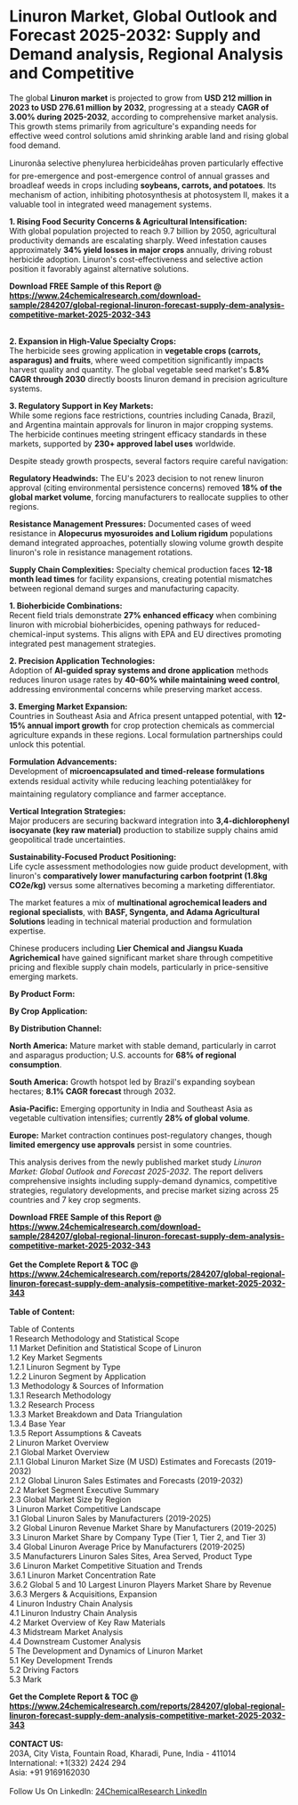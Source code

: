 <h1>Linuron Market, Global Outlook and Forecast 2025-2032: Supply and Demand analysis, Regional Analysis and Competitive</h1><p>The global <strong>Linuron market</strong> is projected to grow from <strong>USD 212 million in 2023 to USD 276.61 million by 2032</strong>, progressing at a steady <strong>CAGR of 3.00% during 2025-2032</strong>, according to comprehensive market analysis. This growth stems primarily from agriculture's expanding needs for effective weed control solutions amid shrinking arable land and rising global food demand.</p><p>Linuronâa selective phenylurea herbicideâhas proven particularly effective for pre-emergence and post-emergence control of annual grasses and broadleaf weeds in crops including <strong>soybeans, carrots, and potatoes</strong>. Its mechanism of action, inhibiting photosynthesis at photosystem II, makes it a valuable tool in integrated weed management systems.</p><p><strong>1. Rising Food Security Concerns &amp; Agricultural Intensification:</strong><br>
With global population projected to reach 9.7 billion by 2050, agricultural productivity demands are escalating sharply. Weed infestation causes approximately <strong>34% yield losses in major crops</strong> annually, driving robust herbicide adoption. Linuron's cost-effectiveness and selective action position it favorably against alternative solutions.</p><div><b>Download FREE Sample of this Report @ 
            <a href="https://www.24chemicalresearch.com/download-sample/284207/global-regional-linuron-forecast-supply-dem-analysis-competitive-market-2025-2032-343">
            https://www.24chemicalresearch.com/download-sample/284207/global-regional-linuron-forecast-supply-dem-analysis-competitive-market-2025-2032-343</a></b></div><br><p><strong>2. Expansion in High-Value Specialty Crops:</strong><br>
The herbicide sees growing application in <strong>vegetable crops (carrots, asparagus) and fruits</strong>, where weed competition significantly impacts harvest quality and quantity. The global vegetable seed market's <strong>5.8% CAGR through 2030</strong> directly boosts linuron demand in precision agriculture systems.</p><p><strong>3. Regulatory Support in Key Markets:</strong><br>
While some regions face restrictions, countries including Canada, Brazil, and Argentina maintain approvals for linuron in major cropping systems. The herbicide continues meeting stringent efficacy standards in these markets, supported by <strong>230+ approved label uses</strong> worldwide.</p><p>Despite steady growth prospects, several factors require careful navigation:</p><p><strong>Regulatory Headwinds:</strong> The EU's 2023 decision to not renew linuron approval (citing environmental persistence concerns) removed <strong>18% of the global market volume</strong>, forcing manufacturers to reallocate supplies to other regions.</p><p><strong>Resistance Management Pressures:</strong> Documented cases of weed resistance in <strong>Alopecurus myosuroides and Lolium rigidum</strong> populations demand integrated approaches, potentially slowing volume growth despite linuron's role in resistance management rotations.</p><p><strong>Supply Chain Complexities:</strong> Specialty chemical production faces <strong>12-18 month lead times</strong> for facility expansions, creating potential mismatches between regional demand surges and manufacturing capacity.</p><p><strong>1. Bioherbicide Combinations:</strong><br>
Recent field trials demonstrate <strong>27% enhanced efficacy</strong> when combining linuron with microbial bioherbicides, opening pathways for reduced-chemical-input systems. This aligns with EPA and EU directives promoting integrated pest management strategies.</p><p><strong>2. Precision Application Technologies:</strong><br>
Adoption of <strong>AI-guided spray systems and drone application</strong> methods reduces linuron usage rates by <strong>40-60% while maintaining weed control</strong>, addressing environmental concerns while preserving market access.</p><p><strong>3. Emerging Market Expansion:</strong><br>
Countries in Southeast Asia and Africa present untapped potential, with <strong>12-15% annual import growth</strong> for crop protection chemicals as commercial agriculture expands in these regions. Local formulation partnerships could unlock this potential.</p><p><strong>Formulation Advancements:</strong><br>
	Development of <strong>microencapsulated and timed-release formulations</strong> extends residual activity while reducing leaching potentialâkey for maintaining regulatory compliance and farmer acceptance.</p><p><strong>Vertical Integration Strategies:</strong><br>
	Major producers are securing backward integration into <strong>3,4-dichlorophenyl isocyanate (key raw material)</strong> production to stabilize supply chains amid geopolitical trade uncertainties.</p><p><strong>Sustainability-Focused Product Positioning:</strong><br>
	Life cycle assessment methodologies now guide product development, with linuron's <strong>comparatively lower manufacturing carbon footprint (1.8kg CO2e/kg)</strong> versus some alternatives becoming a marketing differentiator.</p><p>The market features a mix of <strong>multinational agrochemical leaders and regional specialists</strong>, with <strong>BASF, Syngenta, and Adama Agricultural Solutions</strong> leading in technical material production and formulation expertise.</p><p>Chinese producers including <strong>Lier Chemical and Jiangsu Kuada Agrichemical</strong> have gained significant market share through competitive pricing and flexible supply chain models, particularly in price-sensitive emerging markets.</p><p><strong>By Product Form:</strong></p><p><strong>By Crop Application:</strong></p><p><strong>By Distribution Channel:</strong></p><p><strong>North America:</strong> Mature market with stable demand, particularly in carrot and asparagus production; U.S. accounts for <strong>68% of regional consumption</strong>.</p><p><strong>South America:</strong> Growth hotspot led by Brazil's expanding soybean hectares; <strong>8.1% CAGR forecast</strong> through 2032.</p><p><strong>Asia-Pacific:</strong> Emerging opportunity in India and Southeast Asia as vegetable cultivation intensifies; currently <strong>28% of global volume</strong>.</p><p><strong>Europe:</strong> Market contraction continues post-regulatory changes, though <strong>limited emergency use approvals</strong> persist in some countries.</p><p>This analysis derives from the newly published market study <em>Linuron Market: Global Outlook and Forecast 2025-2032</em>. The report delivers comprehensive insights including supply-demand dynamics, competitive strategies, regulatory developments, and precise market sizing across 25 countries and 7 key crop segments.</p><div><b>Download FREE Sample of this Report @ 
            <a href="https://www.24chemicalresearch.com/download-sample/284207/global-regional-linuron-forecast-supply-dem-analysis-competitive-market-2025-2032-343">
            https://www.24chemicalresearch.com/download-sample/284207/global-regional-linuron-forecast-supply-dem-analysis-competitive-market-2025-2032-343</a></b></div><br><div><b>Get the Complete Report & TOC @ 
            <a href="https://www.24chemicalresearch.com/reports/284207/global-regional-linuron-forecast-supply-dem-analysis-competitive-market-2025-2032-343">
            https://www.24chemicalresearch.com/reports/284207/global-regional-linuron-forecast-supply-dem-analysis-competitive-market-2025-2032-343</a></b></div><br>
            <b>Table of Content:</b><p>Table of Contents<br />
1 Research Methodology and Statistical Scope<br />
1.1 Market Definition and Statistical Scope of Linuron<br />
1.2 Key Market Segments<br />
1.2.1 Linuron Segment by Type<br />
1.2.2 Linuron Segment by Application<br />
1.3 Methodology & Sources of Information<br />
1.3.1 Research Methodology<br />
1.3.2 Research Process<br />
1.3.3 Market Breakdown and Data Triangulation<br />
1.3.4 Base Year<br />
1.3.5 Report Assumptions & Caveats<br />
2 Linuron Market Overview<br />
2.1 Global Market Overview<br />
2.1.1 Global Linuron Market Size (M USD) Estimates and Forecasts (2019-2032)<br />
2.1.2 Global Linuron Sales Estimates and Forecasts (2019-2032)<br />
2.2 Market Segment Executive Summary<br />
2.3 Global Market Size by Region<br />
3 Linuron Market Competitive Landscape<br />
3.1 Global Linuron Sales by Manufacturers (2019-2025)<br />
3.2 Global Linuron Revenue Market Share by Manufacturers (2019-2025)<br />
3.3 Linuron Market Share by Company Type (Tier 1, Tier 2, and Tier 3)<br />
3.4 Global Linuron Average Price by Manufacturers (2019-2025)<br />
3.5 Manufacturers Linuron Sales Sites, Area Served, Product Type<br />
3.6 Linuron Market Competitive Situation and Trends<br />
3.6.1 Linuron Market Concentration Rate<br />
3.6.2 Global 5 and 10 Largest Linuron Players Market Share by Revenue<br />
3.6.3 Mergers & Acquisitions, Expansion<br />
4 Linuron Industry Chain Analysis<br />
4.1 Linuron Industry Chain Analysis<br />
4.2 Market Overview of Key Raw Materials<br />
4.3 Midstream Market Analysis<br />
4.4 Downstream Customer Analysis<br />
5 The Development and Dynamics of Linuron Market <br />
5.1 Key Development Trends<br />
5.2 Driving Factors<br />
5.3 Mark</p><div><b>Get the Complete Report & TOC @ 
            <a href="https://www.24chemicalresearch.com/reports/284207/global-regional-linuron-forecast-supply-dem-analysis-competitive-market-2025-2032-343">
            https://www.24chemicalresearch.com/reports/284207/global-regional-linuron-forecast-supply-dem-analysis-competitive-market-2025-2032-343</a></b></div><br><b>CONTACT US:</b><br>
            203A, City Vista, Fountain Road, Kharadi, Pune, India - 411014<br>
            International: +1(332) 2424 294<br>
            Asia: +91 9169162030 <br><br>
            Follow Us On LinkedIn: <a href="https://www.linkedin.com/company/24chemicalresearch/">24ChemicalResearch LinkedIn</a>